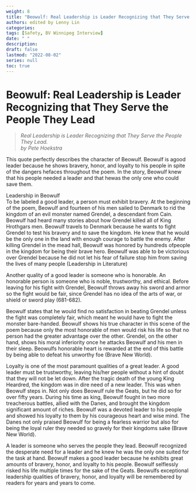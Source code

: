 ```yaml
---
weight: 8
title: "Beowulf: Real Leadership is Leader Recognizing that They Serve the People They Lead"
authors: edited by Lenny Lin
categories: 
tags: [Safety, BV Winnipeg Interview]
date: " "
description: 
draft: false
lastmod: "2022-08-02"
series: null
toc: true
---
```



# Beowulf: Real Leadership is Leader Recognizing that They Serve the People They Lead

> _Real Leadership is Leader Recognizing that They Serve the People They Lead._  
> _by Pete Hoekstra_

This quote perfectly describes the character of Beowulf. Beowulf is agood leader because he shows bravery, honor, and loyalty to his people in spite of the dangers hefaces throughout the poem. In the story, Beowulf knew that his people needed a leader and that hewas the only one who could save them.  


Leadership in Beowulf  
To be labeled a good leader, a person must exhibit bravery. At the beginning of the poem, Beowulf and fourteen of his men sailed to Denmark to rid the kingdom of an evil monster named Grendel, a descendant from Cain. Beowulf had heard many stories about how Grendel killed all of King Hrothgars men. Beowulf travels to Denmark because he wants to fight Grendel to test his bravery and to save the kingdom. He knew that he would be the only one in the land with enough courage to battle the enemy. After killing Grendel in the mead hall, Beowulf was honored by hundreds ofpeople in the kingdom for being their brave hero. Beowulf was able to be victorious over Grendel because he did not let his fear of failure stop him from saving the lives of many people (Leadership in Literature)  

Another quality of a good leader is someone who is honorable. An honorable person is someone who is noble, trustworthy, and ethical. Before leaving for his fight with Grendel, Beowulf throws away his sword and armor so the fight would be fair, since Grendel has no idea of the arts of war, or shield or sword play (681-682).  

Beowulf states that he would find no satisfaction in beating Grendel unless the fight was completely fair, which meant he would have to fight the monster bare-handed. Beowulf shows his true character in this scene of the poem because only the most honorable of men would risk his life so that no person had the greater advantage over the other. Grendel, on the other hand, shows his moral inferiority once he attacks Beowulf and his men in their sleep. Beowulfs honorable heart is rewarded at the end of this battle by being able to defeat his unworthy foe (Brave New World).  

Loyalty is one of the most paramount qualities of a great leader. A good leader must be trustworthy, leaving his/her people without a hint of doubt that they will not be let down. After the tragic death of the young King Heardred, the kingdom was in dire need of a new leader. This was when Beowulf steps in. Not only does Beowulf rule the Geats, but he did so for over fifty years. During his time as king, Beowulf fought in two more treacherous battles, allied with the Danes, and brought the kingdom significant amount of riches. Beowulf was a devoted leader to his people and showed his loyalty to them by his courageous heart and wise mind. The Danes not only praised Beowulf for being a fearless warrior but also for being the loyal ruler they needed so gravely for their kingdoms sake (Brave New World).  

A leader is someone who serves the people they lead. Beowulf recognized the desperate need for a leader and he knew he was the only one suited for the task at hand. Beowulf makes a good leader because he exhibits great amounts of bravery, honor, and loyalty to his people. Beowulf selflessly risked his life multiple times for the sake of the Geats. Beowulfs exceptional leadership qualities of bravery, honor, and loyalty will be remembered by readers for years and years to come.